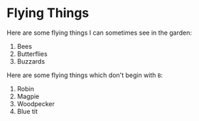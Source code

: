 # Flying Things #
Here are some flying things I can sometimes see in the garden:
1. Bees
2. Butterflies
3. Buzzards

Here are some flying things which don't begin with `B`:
1. Robin
2. Magpie
3. Woodpecker
4. Blue tit
